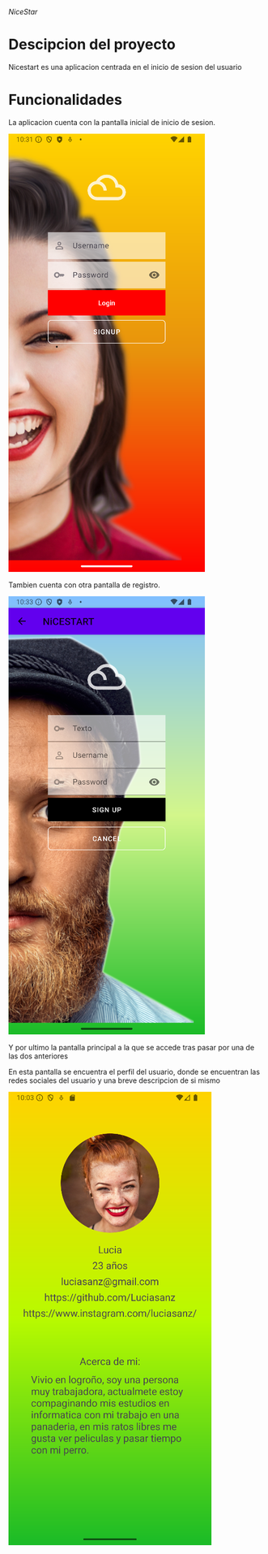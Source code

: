 <em> NiceStar </em>
<h1>Descipcion del proyecto</h1>
    <p>Nicestart es una aplicacion centrada en el inicio de sesion del usuario</p>
<h1>Funcionalidades</h1>
    <p>La aplicacion cuenta con la pantalla inicial de inicio de sesion.</p>
    <img src="img/Login.png" alt="login">
    <p>Tambien cuenta con otra pantalla de registro.</p>
    <img src="img/Signup.png" alt="singup">
    <p>Y por ultimo la pantalla principal a la que se accede tras pasar por una de las dos anteriores</p>
    <p>En esta pantalla se encuentra el perfil del usuario, donde se encuentran las redes sociales del usuario y una breve descripcion de si mismo</p>
    <img src="img/Perfil.png" alt="Profile">